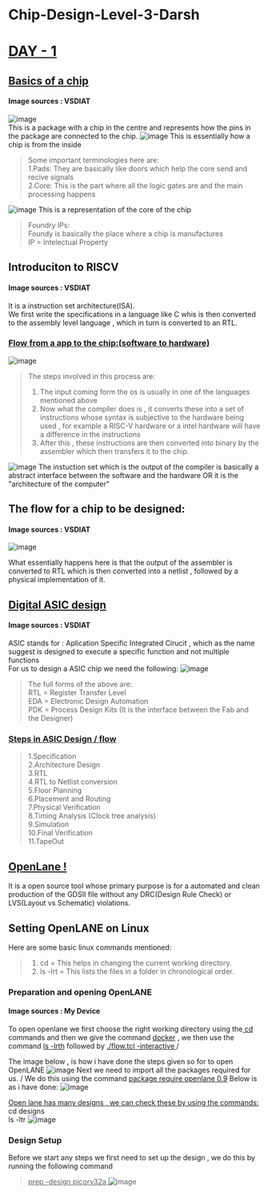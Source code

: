 # Chip-Design-Level-3-Darsh
# <ins> DAY - 1 </ins>
## <ins>Basics of a chip</ins>
#### Image sources : VSDIAT
![image](https://github.com/user-attachments/assets/a31b1591-51ee-4627-81c8-64287c3e60a1)  
This is a package with a chip in the centre and represents how the pins in the package are connected to the chip. 
![image](https://github.com/user-attachments/assets/dbccbe88-435e-4080-97a6-4d3507455e9d) 
This is essentially how a chip is from the inside  
>Some important terminologies here are: \
1.Pads: They are basically like doors which help the core send and recive signals \
2.Core: This is the part where all the logic gates are and the main processing happens 

![image](https://github.com/user-attachments/assets/a9eb95ff-ecbf-4e1d-b452-3f09c29cb087) 
This is a representation of the core of the chip  
>Foundry IPs: \
 Foundy is basically the place where a chip is manufactures \
 IP = Intelectual Property

## Introduciton to RISCV
#### Image sources : VSDIAT
It is a instruction set architecture(ISA). \
We first write the specifications in a language like C whis is then converted to the assembly level language , which in turn is converted to an RTL.

### <ins>Flow from a app to the chip:(software to hardware) </ins>
![image](https://github.com/user-attachments/assets/abee7640-7367-4a00-9348-ddc399b5f0f7)
>The steps involved in this process are:
> 1. The input coming form the os is usually in one of the languages mentioned above 
> 2. Now what the compiler does is , it converts these into a set of instructions whose syntax is subjective to the hardware being used , for example a RISC-V hardware or a intel hardware will have a difference in the instructions 
> 3. After this , these instructions are then converted into binary by the assembler which then transfers it to the chip.

![image](https://github.com/user-attachments/assets/aad0f6b8-6e0c-4bb9-bfe5-a8f534299989)
The instuction set which is the output of the compiler is basically a abstract interface between the software and the hardware OR it is the "architecture of the computer" 

## The flow for a chip to be designed:
#### Image sources : VSDIAT
![image](https://github.com/user-attachments/assets/07532fbf-792e-4505-ae5a-5967f3c3efdf)

What essentially happens here is that the output of the assembler is converted to RTL which is then converted into a netlist , followed by a physical implementation of it.

## <ins>Digital ASIC design</ins>
#### Image sources : VSDIAT

ASIC stands for : Aplication Specific Integrated Cirucit , which as the name suggest is designed to execute a specific function and not multiple functions \
For us to design a ASIC chip we need the following: 
![image](https://github.com/user-attachments/assets/761e5784-e6e8-4566-ac73-085ea6d3d72a)

>The full forms of the above are:\
>RTL = Register Transfer Level\
>EDA = Electronic Design Automation\
>PDK = Process Design Kits (It is the interface between the Fab and the Designer)

### <ins> Steps in ASIC Design / flow </ins>
>1.Specification\
>2.Architecture Design\
>3.RTL\
>4.RTL to Netlist conversion\
>5.Floor Planning\
>6.Placement and Routing\
>7.Physical Verification\
>8.Timing Analysis (Clock tree analysis)\
>9.Simulation\
>10.Final Verification\
>11.TapeOut

## <ins> OpenLane ! </ins>
It is a open source tool whose primary purpose is for a automated and clean production of the GDSII file without any DRC(Design Rule Check) or LVS(Layout vs Schematic) violations.

## Setting OpenLANE on Linux 
Here are some basic linux commands mentioned: 
>1. cd = This helps in changing the current working directory.
>2. ls -lrt = This lists the files in a folder in chronological order.

### Preparation and opening OpenLANE
#### Image sources : My Device
To open openlane we first choose the right working directory using the<ins> cd</ins> commands and then we give the command <ins> docker</ins> , we then use the command <ins>ls -lrth</ins> followed by  <ins> ./flow.tcl -interactive </ins> /

The image below , is how i have done the steps given so for to open OpenLANE
![image](https://github.com/user-attachments/assets/84ea3013-8c2e-4c4a-a874-687b7033cdc7)
Next we need to import all the packages required for us. / 
We do this using the command <ins>package require openlane 0.9</ins>
Below is as i have done:
![image](https://github.com/user-attachments/assets/b17b6bde-93e4-4a04-916f-5d49b4f90ad2)

<ins>Open lane has many designs , we can check these by using the commands:   </ins> \
cd designs\
ls -ltr
![image](https://github.com/user-attachments/assets/b7d9b09d-6e6f-4b86-af0e-457b2f49737f)

### Design Setup
Before we start any steps we first need to set up the design , we do this by running the following command
> <ins> prep -design picorv32a </ins>
![image](https://github.com/user-attachments/assets/65c699d0-bd6d-49f8-becf-939b130d1c2e)




  













